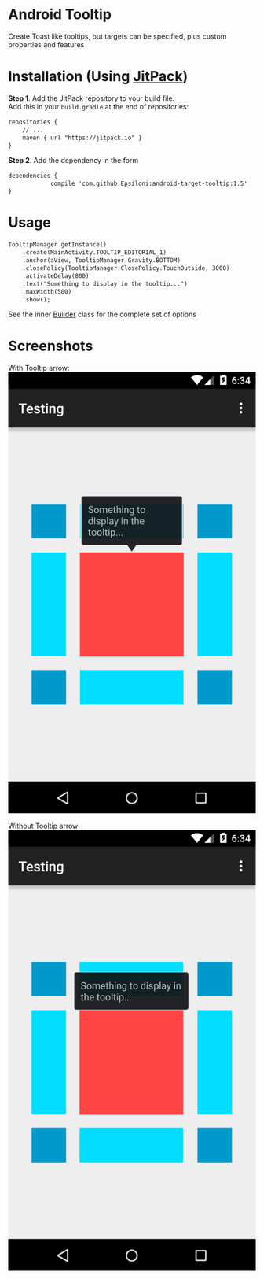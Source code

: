 Android Tooltip
======================

Create Toast like tooltips, but targets can be specified, plus custom properties and features

Installation (Using [JitPack](https://jitpack.io/#Epsiloni/android-target-tooltip/1.5))
===
**Step 1**. Add the JitPack repository to your build file.  
Add this in your `build.gradle` at the end of repositories:

	repositories {
		// ...
		maven { url "https://jitpack.io" }
	}

**Step 2**. Add the dependency in the form

	dependencies {
		        compile 'com.github.Epsiloni:android-target-tooltip:1.5'
	}

Usage
===

	TooltipManager.getInstance()
		.create(MainActivity.TOOLTIP_EDITORIAL_1)
		.anchor(aView, TooltipManager.Gravity.BOTTOM)
		.closePolicy(TooltipManager.ClosePolicy.TouchOutside, 3000)
		.activateDelay(800)
		.text("Something to display in the tooltip...")
		.maxWidth(500)
		.show();

See the inner [Builder][1] class for the complete set of options

Screenshots
===
With Tooltip arrow:
![With arrow](pics/arrow.png)

Without Tooltip arrow:
![Without arrow](pics/noarrow.png)

[1]: https://github.com/Epsiloni/android-target-tooltip/blob/master/library/src/main/java/it/sephiroth/android/library/tooltip/TooltipManager.java#L169
